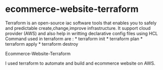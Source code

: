 # ecommerce-website-terraform
Terraform is an open-source iac software tools that enables you to safely and predictable create,change,improve infrastructure. It support cloud provider (AWS) and also help in writting declarative config files using HCL
Command used in terraform are : * terraform init
                                * terraform plan
                                * terraform apply
                                * terraform destroy

Ecommerce-Website-Terraform

I used terraform to automate and build and ecommerce website on AWS.